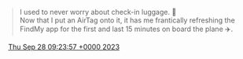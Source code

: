 > I used to never worry about check\-in luggage\. 🧳   
> Now that I put an AirTag onto it, it has me frantically refreshing the FindMy app for the first and last 15 minutes on board the plane ✈️\.

<img src="../../media/tweet.ico" width="12" /> [Thu Sep 28 09:23:57 +0000 2023](https://twitter.com/DromerDenker/status/1707325259341242519)